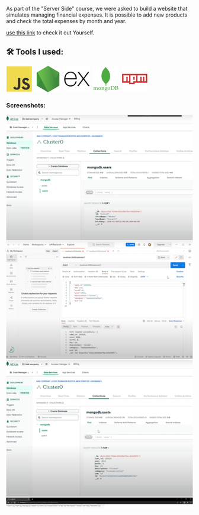 As part of the "Server Side" course, we were asked to build a website that simulates managing financial expenses. It is possible to add new products and check the total expenses by month and year.

[use this link](https://cost-manager-restful-web-services-niro646.onrender.com) to check it out Yourself.

<h2>🛠️ Tools I used:</h2>

<div>
  <img src="https://github.com/devicons/devicon/blob/master/icons/javascript/javascript-original.svg" title="JavaScript" alt="JavaScript" width="70" height="70"/>&nbsp;
  <img src="https://github.com/devicons/devicon/blob/master/icons/nodejs/nodejs-original.svg" title="nodejs" alt="nodejs" width="70" height="70"/>&nbsp;
  <img src="https://github.com/devicons/devicon/blob/master/icons/express/express-original.svg" title="expressjs" alt="expressjs" width="70" height="70"/>&nbsp;
  <img src="https://github.com/devicons/devicon/blob/master/icons/mongodb/mongodb-plain-wordmark.svg" title="Mongodb" alt="Mongodb" width="70" height="70"/>&nbsp;
  <img src="https://github.com/devicons/devicon/blob/master/icons/npm/npm-original-wordmark.svg" title="npm" alt="npm" width="70" height="70"/>&nbsp;   
</div>

<h3>Screenshots:</h3>

![image_1](/screenshots/image_1.png?raw=true "Optional Title")
![image_2](/screenshots/image_2.png?raw=true "Optional Title")
![image_3](/screenshots/image_3.png?raw=true "Optional Title")
![image_4](/screenshots/image_6.png?raw=true "Optional Title")

